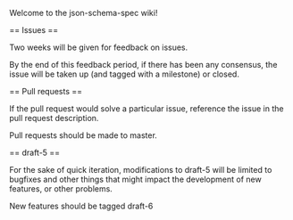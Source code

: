 Welcome to the json-schema-spec wiki!

== Issues ==

Two weeks will be given for feedback on issues.

By the end of this feedback period, if there has been any consensus, the issue will be taken up (and tagged with a milestone) or closed.

== Pull requests ==

If the pull request would solve a particular issue, reference the issue in the pull request description.

Pull requests should be made to master.

== draft-5 ==

For the sake of quick iteration, modifications to draft-5 will be limited to bugfixes and other things that might impact the development of new features, or other problems.

New features should be tagged draft-6
